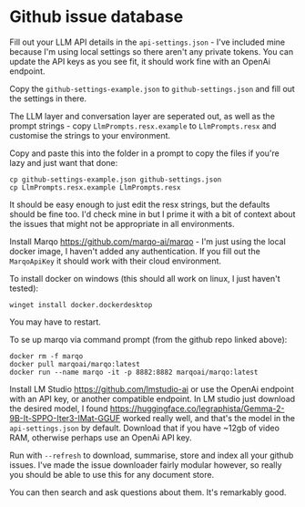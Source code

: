 ﻿# Github issue database

Fill out your LLM API details in the `api-settings.json` - I've included mine because I'm using local settings so there aren't any private tokens. You can update the API keys as you see fit, it should work fine with an OpenAi endpoint.

Copy the `github-settings-example.json` to `github-settings.json` and fill out the settings in there.

The LLM layer and conversation layer are seperated out, as well as the prompt strings - copy `LlmPrompts.resx.example` to `LlmPrompts.resx` and customise the strings to your environment.

Copy and paste this into the folder in a prompt to copy the files if you're lazy and just want that done:

```
cp github-settings-example.json github-settings.json
cp LlmPrompts.resx.example LlmPrompts.resx
```

It should be easy enough to just edit the resx strings, but the defaults should be fine too. I'd check mine in but I prime it with a bit of context about the issues that might not be appropriate in all environments.

Install Marqo https://github.com/marqo-ai/marqo - I'm just using the local docker image, I haven't added any authentication. If you fill out the `MarqoApiKey` it should work with their cloud environment.

To install docker on windows (this should all work on linux, I just haven't tested):

```
winget install docker.dockerdesktop
```

You may have to restart.

To se up marqo via command prompt (from the github repo linked above):

```
docker rm -f marqo
docker pull marqoai/marqo:latest
docker run --name marqo -it -p 8882:8882 marqoai/marqo:latest
```

Install LM Studio https://github.com/lmstudio-ai or use the OpenAi endpoint with an API key, or another compatible endpoint. In LM studio just download the desired model, I found https://huggingface.co/legraphista/Gemma-2-9B-It-SPPO-Iter3-IMat-GGUF worked really well, and that's the model in the `api-settings.json` by default. Download that if you have ~12gb of video RAM, otherwise perhaps use an OpenAi API key.

Run with `--refresh` to download, summarise, store and index all your github issues. I've made the issue downloader fairly modular however, so really you should be able to use this for any document store.

You can then search and ask questions about them. It's remarkably good.
